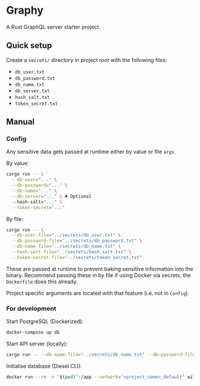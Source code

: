# Graphy

A Rust GraphQL server starter project.

## Quick setup

Create a `secrets/` directory in project root with the following files:

- `db_user.txt`
- `db_password.txt`
- `db_name.txt`
- `db_server.txt`
- `hash_salt.txt`
- `token_secret.txt`

## Manual

### Config

Any sensitive data gets passed at runtime either by value or file `args`.

By value:

```bash
cargo run -- \
  --db-user="..." \
  --db-password="..." \
  --db-name="..." \
  --db-server="..." \ # Optional
  --hash-salt="..." \
  --token-secret="..."
```

By file:

```bash
cargo run -- \
  --db-user-file="../secrets/db_user.txt" \
  --db-password-file="../secrets/db_password.txt" \
  --db-name-file="../secrets/db_name.txt" \
  --hash-salt-file="../secrets/hash_salt.txt" \
  --token-secret-file="../secrets/token_secret.txt"
```

These are passed at runtime to prevent baking sensitive information into the binary. Recommend passing these in by file if using Docker via secrets, the `Dockerfile` does this already.

Project specific arguments are located with that feature
(i.e. not in `Config`).

### For development

Start PostgreSQL (Dockerized):

```bash
docker-compose up db
```

Start API server (locally):

```bash
cargo run -- --db-name-file="../secrets/db_name.txt" --db-password-file="../secrets/db_password.txt" --db-user-file="../secrets/db_user.txt"
```

Initialise database (Diesel CLI):

```bash
docker run --rm -v "$(pwd)":/app --network="<project_name>_default" willsquire/diesel-cli --database-url="postgres://<db_user>:<db_password>@db/<db_name>" setup
```
